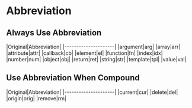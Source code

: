 # Abbreviation

## Always Use Abbreviation

|Original|Abbreviation|
|---------------------|
|argument|arg|
|array|arr|
|attribute|attr|
|callback|cb|
|element|el|
|function|fn|
|index|idx|
|number|num|
|object|obj|
|return|ret|
|string|str|
|template|tpl|
|value|val|

## Use Abbreviation When Compound

|Original|Abbreviation|
|---------------------|
|current|cur|
|delete|del|
|origin|orig|
|remove|rm|
